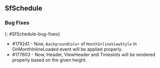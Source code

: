 ## SfSchedule

### Bug Fixes
{: #SfSchedule-bug-fixes} 

* \#179241 - Now, `BackgroundColor` of `MonthInlineViewStyle` in OnMonthInlineLoaded event will be applied properly.
* \#177603 - Now, Header, ViewHeader and Timeslots will be rendered properly based on the given height.
